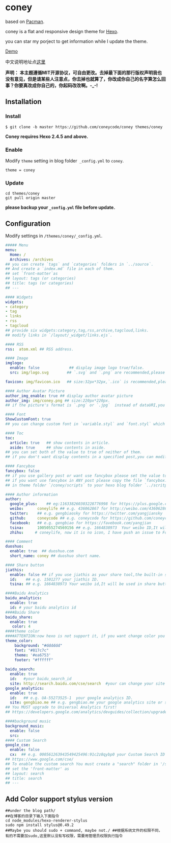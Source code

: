 # coney
based on [Pacman](https://github.com/A-limon/pacman).

coney is a flat and responsive design theme for [Hexo](http://hexo.io).

you can star my porject to get information while I update the theme.

[Demo](http://gengbiao.me/coney)

中文说明地址点[这里](http://gengbiao.me/hexo/coney%E4%B8%BB%E9%A2%98%E4%BB%8B%E7%BB%8D/)

**声明： 本主题遵循MIT开源协议，可自由更改。去掉最下面的那行版权声明我也没有意见，但是请某些人注意点，你去掉也就算了，你改成你自己的名字算怎么回事？你要真改成你自己的，你起码改改啊。-_-!**

## Installation
### Install
```
$ git clone -b master https://github.com/coneycode/coney themes/coney
```
**Coney requires Hexo 2.4.5 and above.** 
### Enable
Modify `theme` setting in blog folder` _config.yml` to `coney`.
```
theme = coney
```
### Update
```
cd themes/coney
git pull origin master
```

**please backup your `_config.yml` file before update.** 
## Configuration

Modify settings in  `/themes/coney/_config.yml`.
```yml
##### Menu
menu:
  Home: /
  Archives: /archives
## you can create `tags` and `categories` folders in `../source`.
## And create a `index.md` file in each of them.
## set `front-matter`as
## layout: tags (or categories)
## title: tags (or categories)
## ---

#### Widgets
widgets: 
- category
- tag
- links
- rss
- tagcloud
## provide six widgets:category,tag,rss,archive,tagcloud,links.
## modify links in `/layout/_widget/links.ejs`.

#### RSS
rss:  atom.xml ## RSS address.

#### Image
imglogo:
  enable: false             ## display image logo true/false.
  src: img/logo.svg        ## `.svg` and `.png` are recommended,please put image into the theme folder `/coney/source/img`.

favicon: img/favicon.ico   ## size:32px*32px,`.ico` is recommended,please put image into the theme folder `/coney/source/img`.     

#### Author Avatar Picture
author_img_enable: true ## display author avatar picture
author_img: img/coney.png ## size:220px*220px.
## if the picture's format is `.png` or `.jpg`  instead of dataURI,you should set the `dataURI` value to false.

#### Font
ShowCustomFont: true  
## you can change custom font in `variable.styl` and `font.styl` which in the theme folder `/coney/source/css`.

#### Toc
toc:
  article: true   ## show contents in article.
  aside: true     ## show contents in aside.
## you can set both of the value to true of neither of them.
## if you don't want display contents in a specified post,you can modify `front-matter` and add `toc: false`.

#### Fancybox
fancybox: false 
## if you use gallery post or want use fancybox please set the value to true.
## if you want use fancybox in ANY post please copy the file `fancybox.js`.
## in theme folder `/coney/scripts` to your hexo blog folder `../scritps`.

#### Author information
author:
  google_plus:    ## eg:116338260303228776998 for https://plus.google.com/u/0/116338260303228776998
  weibo:      coneylife ## e.g. 436062867 for http://weibo.com/436062867
  twitter:    ## e.g. gengbiaosky for https://twitter.com/yangjiansky
  github:     coneycode ## e.g. coneycode for https://github.com/coneycode
  facebook:   ## e.g. gengbiao for https://favebook.com/yangjian
  tsina:      1005055274569156 ## e.g. 1664838973  Your weibo ID,It will be used in share button.
  zhihu:     # coneylife, now it is no icon, I have push an issue to Font Awesome.

#### Comment
duoshuo: 
  enable: true  ## duoshuo.com
  short_name: coney ## duoshuo short name.

#### Share button
jiathis:
  enable: false ## if you use jiathis as your share tool,the built-in share tool won't be display.
  id:    ## e.g. 1501277 your jiathis ID. 
  tsina: ## e.g. 1664838973 Your weibo id,It will be used in share button.

####Baidu Analytics
baidu_analytics:
  enable: true
  id: # your baidu analytics id
####Baidu Share
baidu_share:
  enable: true
   color: 4 
####theme color 
####ATTENTION:now hexo is not support it, if you want change color you must update stylus.see the bottom.
theme_color: 
    background: "#dddddd"  
    font: "#817c7c"       
    theme: '#ea6753'      
    footer: "#ffffff"
  
baidu_search:
  enable: true
  id:   #your baidu_search_id
  site: http://search.baidu.com/cse/search  #your can change your site instead the default site
google_analytics:
  enable: true
  id:   ## e.g. UA-55273525-1  your google analytics ID.
  site: gengbiao.me ## e.g. gengbiao.me your google analytics site or set the value as auto.
## You MUST upgrade to Universal Analytics first!
## https://developers.google.com/analytics/devguides/collection/upgrade/?hl=zh_CN

####background music 
background_music:
  enable: false
  src: 
#### Custom Search
google_cse: 
  enable: false
  cx:  ## e.g. 000561263943549425496:91c2z8qybp0 your Custom Search ID
## https://www.google.com/cse/ 
## To enable the custom search You must create a "search" folder in '/source' and a "index.md" file
## set the 'front-matter' as
## layout: search 
## title: search
## ---


```
## Add Color support stylus version
```
##under the blog path/
##在博客的目录下输入下面指令
cd node_modules/hexo-renderer-stylus 
sudo npm install stylus@0.49.2  
##Maybe you should sudo + command, maybe not./ ##根据系统文件的权限不同，有的不需要加sudo,这里默认没有写权限，需要用管理员权限执行指令
```
